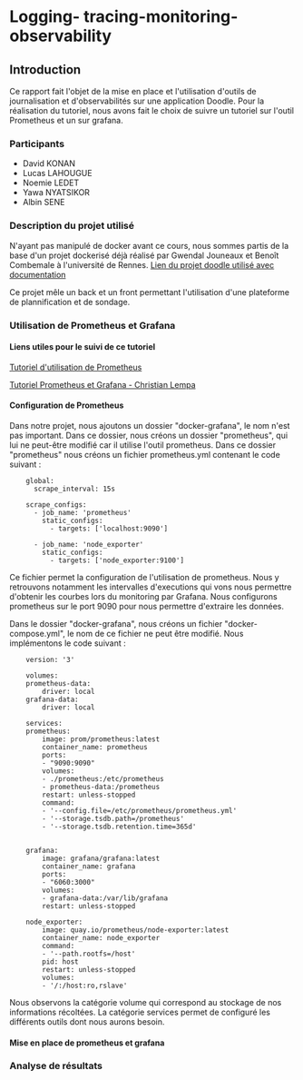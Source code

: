 # **Logging- tracing-monitoring-observability**
## Introduction
Ce rapport fait l'objet  de la mise en place et l'utilisation d'outils de journalisation et d'observabilités sur une application Doodle. Pour la réalisation du tutoriel, nous avons fait le choix de suivre un tutoriel sur l'outil Prometheus et un sur grafana.

### Participants
- David KONAN
- Lucas LAHOUGUE
- Noemie LEDET
- Yawa  NYATSIKOR
- Albin SENE

 
### Description du projet utilisé

N'ayant pas manipulé de docker avant ce cours, nous sommes partis de la base d'un projet dockerisé déjà réalisé par Gwendal Jouneaux et Benoît Combemale à l'université de Rennes. 
[Lien du projet doodle utilisé avec documentation](https://github.com/nledet/DevOps)

Ce projet mêle un back et un front permettant l'utilisation d'une plateforme de plannification et de sondage. 

###   Utilisation de Prometheus et Grafana

#### Liens utiles pour le suivi de ce tutoriel
[Tutoriel d'utilisation de Prometheus](https://prometheus.io/docs/prometheus/latest/getting_started/)

[Tutoriel Prometheus et Grafana - Christian Lempa](https://www.youtube.com/watch?v=9TJx7QTrTyo)

#### Configuration de Prometheus 
Dans notre projet, nous ajoutons un dossier "docker-grafana", le nom n'est pas important. Dans ce dossier, nous créons un dossier "prometheus", qui lui ne peut-être modifié car il utilise l'outil prometheus. Dans ce dossier "prometheus" nous créons un fichier prometheus.yml contenant le code suivant : 
```
    global:
      scrape_interval: 15s 
    
    scrape_configs:
      - job_name: 'prometheus'
        static_configs:
          - targets: ['localhost:9090']

      - job_name: 'node_exporter'
        static_configs:
          - targets: ['node_exporter:9100']
```
Ce fichier permet la configuration de l'utilisation de prometheus. Nous y retrouvons notamment les intervalles d'executions qui vons nous permettre d'obtenir les courbes lors du monitoring par Grafana. Nous configurons prometheus sur le port 9090 pour nous permettre d'extraire les données. 


Dans le dossier "docker-grafana", nous créons un fichier "docker-compose.yml", le nom de ce fichier ne peut être modifié. Nous implémentons le code suivant : 
```
    version: '3'

    volumes:
    prometheus-data:
        driver: local
    grafana-data:
        driver: local

    services:
    prometheus:
        image: prom/prometheus:latest
        container_name: prometheus
        ports:
        - "9090:9090"
        volumes:
        - ./prometheus:/etc/prometheus
        - prometheus-data:/prometheus
        restart: unless-stopped
        command:
        - '--config.file=/etc/prometheus/prometheus.yml'
        - '--storage.tsdb.path=/prometheus'
        - '--storage.tsdb.retention.time=365d'


    grafana:
        image: grafana/grafana:latest
        container_name: grafana
        ports:
        - "6060:3000"
        volumes:
        - grafana-data:/var/lib/grafana
        restart: unless-stopped

    node_exporter:
        image: quay.io/prometheus/node-exporter:latest
        container_name: node_exporter
        command:
        - '--path.rootfs=/host'
        pid: host
        restart: unless-stopped
        volumes:
        - '/:/host:ro,rslave'
```
Nous observons la catégorie volume qui correspond au stockage de nos informations récoltées. La catégorie services permet de configuré les différents outils dont nous aurons besoin. 

#### Mise en place de prometheus et grafana


### Analyse de résultats





